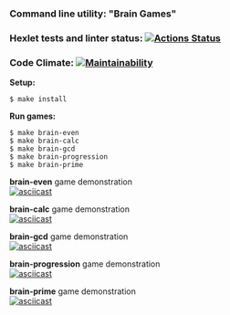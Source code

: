 ### Command line utility: "Brain Games"

### Hexlet tests and linter status: [![Actions Status](https://github.com/dmitry1210/frontend-project-lvl1/workflows/hexlet-check/badge.svg)](https://github.com/dmitry1210/frontend-project-lvl1/actions)  
### Code Climate: [![Maintainability](https://api.codeclimate.com/v1/badges/e729eea71a9bb1027faf/maintainability)](https://codeclimate.com/github/dmitry1210/frontend-project-lvl1/maintainability)

**Setup:**

`$ make install`

**Run games:**

`$ make brain-even`  
`$ make brain-calc`  
`$ make brain-gcd`  
`$ make brain-progression`  
`$ make brain-prime`  

**brain-even** game demonstration  
[![asciicast](https://asciinema.org/a/610153.svg)](https://asciinema.org/a/610153)

**brain-calc** game demonstration  
[![asciicast](https://asciinema.org/a/610154.svg)](https://asciinema.org/a/610154)

**brain-gcd** game demonstration  
[![asciicast](https://asciinema.org/a/610156.svg)](https://asciinema.org/a/610156)

**brain-progression** game demonstration  
[![asciicast](https://asciinema.org/a/610158.svg)](https://asciinema.org/a/610158)

**brain-prime** game demonstration  
[![asciicast](https://asciinema.org/a/610160.svg)](https://asciinema.org/a/610160)
